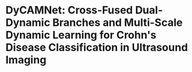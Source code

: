 # DyCAMNet: Cross-Fused Dual-Dynamic Branches and Multi-Scale Dynamic Learning for Crohn's Disease Classification in Ultrasound Imaging
